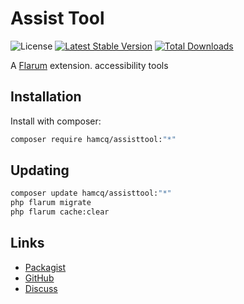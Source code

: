 # Assist Tool

![License](https://img.shields.io/badge/license-MIT-blue.svg) [![Latest Stable Version](https://img.shields.io/packagist/v/hamcq/assisttool.svg)](https://packagist.org/packages/hamcq/assisttool) [![Total Downloads](https://img.shields.io/packagist/dt/hamcq/assisttool.svg)](https://packagist.org/packages/hamcq/assisttool)

A [Flarum](http://flarum.org) extension. accessibility tools

## Installation

Install with composer:

```sh
composer require hamcq/assisttool:"*"
```

## Updating

```sh
composer update hamcq/assisttool:"*"
php flarum migrate
php flarum cache:clear
```

## Links

- [Packagist](https://packagist.org/packages/hamcq/assisttool)
- [GitHub](https://github.com/hamcq/assisttool)
- [Discuss](https://discuss.flarum.org/d/PUT_DISCUSS_SLUG_HERE)
